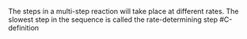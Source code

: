 The steps in a multi-step reaction will take place at different rates. The slowest step in the sequence is called the rate-determining step
#C-definition